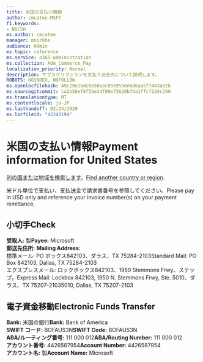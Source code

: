 ```yaml
---
title: 米国の支払い情報
author: cmcatee-MSFT
f1.keywords:
- NOCSH
ms.author: cmcatee
manager: mnirkhe
audience: Admin
ms.topic: reference
ms.service: o365-administration
ms.collection: Adm_Commerce_Pay
localization_priority: Normal
description: サブスクリプションを支払う送金先について説明します。
ROBOTS: NOINDEX, NOFOLLOW
ms.openlocfilehash: 49c29e15dc6e50a3c0559550e6d6aa5f7483a92b
ms.sourcegitcommit: ca2b58ef8f5be24f09e73620b74a1ffcf2d4c290
ms.translationtype: MT
ms.contentlocale: ja-JP
ms.lasthandoff: 02/24/2020
ms.locfileid: "42243194"
---
```

# <a name="payment-information-for-united-states"></a><span data-ttu-id="0b2eb-103">米国の支払い情報</span><span class="sxs-lookup"><span data-stu-id="0b2eb-103">Payment information for United States</span></span>

<span data-ttu-id="0b2eb-104">[別の国または地域を検索します](../billing-and-payments/pay-for-your-subscription.md)。</span><span class="sxs-lookup"><span data-stu-id="0b2eb-104">[Find another country or region](../billing-and-payments/pay-for-your-subscription.md).</span></span>

<span data-ttu-id="0b2eb-105">米ドル単位で支払い、支払送金で請求書番号を参照してください。</span><span class="sxs-lookup"><span data-stu-id="0b2eb-105">Please pay in USD only and reference your invoice number(s) on your payment remittance.</span></span>

## <a name="check"></a><span data-ttu-id="0b2eb-106">小切手</span><span class="sxs-lookup"><span data-stu-id="0b2eb-106">Check</span></span>

<span data-ttu-id="0b2eb-107">**受取人:** 製</span><span class="sxs-lookup"><span data-stu-id="0b2eb-107">**Payee:** Microsoft</span></span>  
<span data-ttu-id="0b2eb-108">**郵送先住所:** </span><span class="sxs-lookup"><span data-stu-id="0b2eb-108">**Mailing Address:** </span></span>  
<span data-ttu-id="0b2eb-109">標準メール: PO ボックス842103、ダラス、TX 75284-2103</span><span class="sxs-lookup"><span data-stu-id="0b2eb-109">Standard Mail: PO Box 842103, Dallas, TX 75284-2103</span></span>  
<span data-ttu-id="0b2eb-110">エクスプレスメール: ロックボックス842103、1950 Stemmons Frwy、ステップ。</span><span class="sxs-lookup"><span data-stu-id="0b2eb-110">Express Mail: Lockbox 842103, 1950 N. Stemmons Frwy, Ste.</span></span> <span data-ttu-id="0b2eb-111">5010、ダラス、TX 75207-2103</span><span class="sxs-lookup"><span data-stu-id="0b2eb-111">5010, Dallas, TX 75207-2103</span></span>

## <a name="electronic-funds-transfer"></a><span data-ttu-id="0b2eb-112">電子資金移動</span><span class="sxs-lookup"><span data-stu-id="0b2eb-112">Electronic Funds Transfer</span></span>

<span data-ttu-id="0b2eb-113">**Bank:** 米国の銀行</span><span class="sxs-lookup"><span data-stu-id="0b2eb-113">**Bank:** Bank of America</span></span>  
<span data-ttu-id="0b2eb-114">**SWIFT コード:** BOFAUS3N</span><span class="sxs-lookup"><span data-stu-id="0b2eb-114">**SWIFT Code:** BOFAUS3N</span></span>  
<span data-ttu-id="0b2eb-115">**ABA/ルーティング番号:** 111 000 012</span><span class="sxs-lookup"><span data-stu-id="0b2eb-115">**ABA/Routing Number:** 111 000 012</span></span>  
<span data-ttu-id="0b2eb-116">**アカウント番号:** 4426587954</span><span class="sxs-lookup"><span data-stu-id="0b2eb-116">**Account Number:** 4426587954</span></span>  
<span data-ttu-id="0b2eb-117">**アカウント名:** 製</span><span class="sxs-lookup"><span data-stu-id="0b2eb-117">**Account Name:** Microsoft</span></span>  